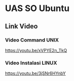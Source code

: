 # UAS SO Ubuntu

## Link Video

### Video Command UNIX
https://youtu.be/xVPYE2n_TkQ

### Video Instalasi LINUX
https://youtu.be/3jSNr6HYnbY
